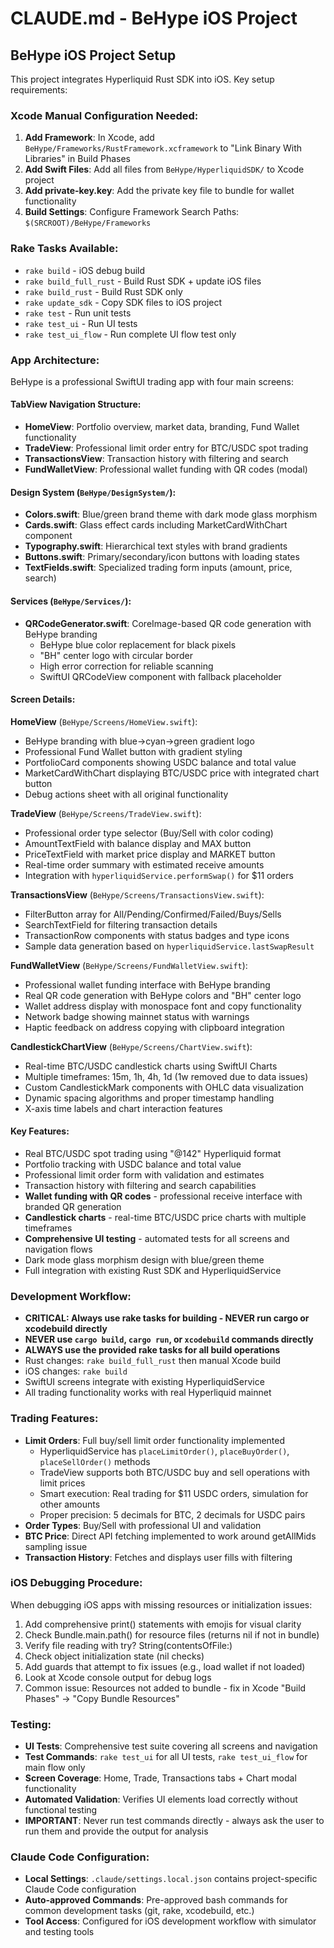 # CLAUDE.md - BeHype iOS Project

## BeHype iOS Project Setup

This project integrates Hyperliquid Rust SDK into iOS. Key setup requirements:

### Xcode Manual Configuration Needed:
1. **Add Framework**: In Xcode, add `BeHype/Frameworks/RustFramework.xcframework` to "Link Binary With Libraries" in Build Phases
2. **Add Swift Files**: Add all files from `BeHype/HyperliquidSDK/` to Xcode project
3. **Add private-key.key**: Add the private key file to bundle for wallet functionality
4. **Build Settings**: Configure Framework Search Paths: `$(SRCROOT)/BeHype/Frameworks`

### Rake Tasks Available:
- `rake build` - iOS debug build
- `rake build_full_rust` - Build Rust SDK + update iOS files
- `rake build_rust` - Build Rust SDK only
- `rake update_sdk` - Copy SDK files to iOS project
- `rake test` - Run unit tests
- `rake test_ui` - Run UI tests
- `rake test_ui_flow` - Run complete UI flow test only

### App Architecture:
BeHype is a professional SwiftUI trading app with four main screens:

#### **TabView Navigation Structure:**
- **HomeView**: Portfolio overview, market data, branding, Fund Wallet functionality
- **TradeView**: Professional limit order entry for BTC/USDC spot trading 
- **TransactionsView**: Transaction history with filtering and search
- **FundWalletView**: Professional wallet funding with QR codes (modal)

#### **Design System (`BeHype/DesignSystem/`):**
- **Colors.swift**: Blue/green brand theme with dark mode glass morphism
- **Cards.swift**: Glass effect cards including MarketCardWithChart component
- **Typography.swift**: Hierarchical text styles with brand gradients
- **Buttons.swift**: Primary/secondary/icon buttons with loading states
- **TextFields.swift**: Specialized trading form inputs (amount, price, search)

#### **Services (`BeHype/Services/`):**
- **QRCodeGenerator.swift**: CoreImage-based QR code generation with BeHype branding
  - BeHype blue color replacement for black pixels
  - "BH" center logo with circular border
  - High error correction for reliable scanning
  - SwiftUI QRCodeView component with fallback placeholder

#### **Screen Details:**

**HomeView** (`BeHype/Screens/HomeView.swift`):
- BeHype branding with blue→cyan→green gradient logo
- Professional Fund Wallet button with gradient styling
- PortfolioCard components showing USDC balance and total value
- MarketCardWithChart displaying BTC/USDC price with integrated chart button
- Debug actions sheet with all original functionality

**TradeView** (`BeHype/Screens/TradeView.swift`):
- Professional order type selector (Buy/Sell with color coding)
- AmountTextField with balance display and MAX button
- PriceTextField with market price display and MARKET button  
- Real-time order summary with estimated receive amounts
- Integration with `hyperliquidService.performSwap()` for $11 orders

**TransactionsView** (`BeHype/Screens/TransactionsView.swift`):
- FilterButton array for All/Pending/Confirmed/Failed/Buys/Sells
- SearchTextField for filtering transaction details
- TransactionRow components with status badges and type icons
- Sample data generation based on `hyperliquidService.lastSwapResult`

**FundWalletView** (`BeHype/Screens/FundWalletView.swift`):
- Professional wallet funding interface with BeHype branding
- Real QR code generation with BeHype colors and "BH" center logo
- Wallet address display with monospace font and copy functionality
- Network badge showing mainnet status with warnings
- Haptic feedback on address copying with clipboard integration

**CandlestickChartView** (`BeHype/Screens/ChartView.swift`):
- Real-time BTC/USDC candlestick charts using SwiftUI Charts
- Multiple timeframes: 15m, 1h, 4h, 1d (1w removed due to data issues)
- Custom CandlestickMark components with OHLC data visualization
- Dynamic spacing algorithms and proper timestamp handling
- X-axis time labels and chart interaction features

#### **Key Features:**
- Real BTC/USDC spot trading using "@142" Hyperliquid format  
- Portfolio tracking with USDC balance and total value
- Professional limit order form with validation and estimates
- Transaction history with filtering and search capabilities
- **Wallet funding with QR codes** - professional receive interface with branded QR generation
- **Candlestick charts** - real-time BTC/USDC price charts with multiple timeframes
- **Comprehensive UI testing** - automated tests for all screens and navigation flows
- Dark mode glass morphism design with blue/green theme
- Full integration with existing Rust SDK and HyperliquidService

### Development Workflow:
- **CRITICAL: Always use rake tasks for building - NEVER run cargo or xcodebuild directly**
- **NEVER use `cargo build`, `cargo run`, or `xcodebuild` commands directly**
- **ALWAYS use the provided rake tasks for all build operations**
- Rust changes: `rake build_full_rust` then manual Xcode build
- iOS changes: `rake build` 
- SwiftUI screens integrate with existing HyperliquidService
- All trading functionality works with real Hyperliquid mainnet

### Trading Features:
- **Limit Orders**: Full buy/sell limit order functionality implemented
  - HyperliquidService has `placeLimitOrder()`, `placeBuyOrder()`, `placeSellOrder()` methods
  - TradeView supports both BTC/USDC buy and sell operations with limit prices
  - Smart execution: Real trading for $11 USDC orders, simulation for other amounts
  - Proper precision: 5 decimals for BTC, 2 decimals for USDC pairs
- **Order Types**: Buy/Sell with professional UI and validation
- **BTC Price**: Direct API fetching implemented to work around getAllMids sampling issue
- **Transaction History**: Fetches and displays user fills with filtering

### iOS Debugging Procedure:
When debugging iOS apps with missing resources or initialization issues:
1. Add comprehensive print() statements with emojis for visual clarity
2. Check Bundle.main.path() for resource files (returns nil if not in bundle)
3. Verify file reading with try? String(contentsOfFile:)
4. Check object initialization state (nil checks)
5. Add guards that attempt to fix issues (e.g., load wallet if not loaded)
6. Look at Xcode console output for debug logs
7. Common issue: Resources not added to bundle - fix in Xcode "Build Phases" → "Copy Bundle Resources"

### Testing:
- **UI Tests**: Comprehensive test suite covering all screens and navigation
- **Test Commands**: `rake test_ui` for all UI tests, `rake test_ui_flow` for main flow only
- **Screen Coverage**: Home, Trade, Transactions tabs + Chart modal functionality
- **Automated Validation**: Verifies UI elements load correctly without functional testing
- **IMPORTANT**: Never run test commands directly - always ask the user to run them and provide the output for analysis

### Claude Code Configuration:
- **Local Settings**: `.claude/settings.local.json` contains project-specific Claude Code configuration
- **Auto-approved Commands**: Pre-approved bash commands for common development tasks (git, rake, xcodebuild, etc.)
- **Tool Access**: Configured for iOS development workflow with simulator and testing tools